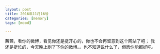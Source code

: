 ```yaml
---
layout: post
title: 2016年11月16号
categories: [memory]
tags: [mood]

---
```


茜茜，看你的微博，看见你还是挺开心的，你也不会再留意到这个网站了吧；
我还是挺忙的，今天晚上刷了下你的微博。。也不知道说什么了，但愿你能都好吧。

